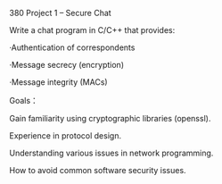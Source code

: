 380 Project 1 – Secure Chat

Write a chat program in C/C++ that provides:

·Authentication of correspondents

·Message secrecy (encryption)

·Message integrity (MACs)


Goals：

Gain familiarity using cryptographic libraries (openssl).

Experience in protocol design.

Understanding various issues in network programming.

How to avoid common software security issues.
